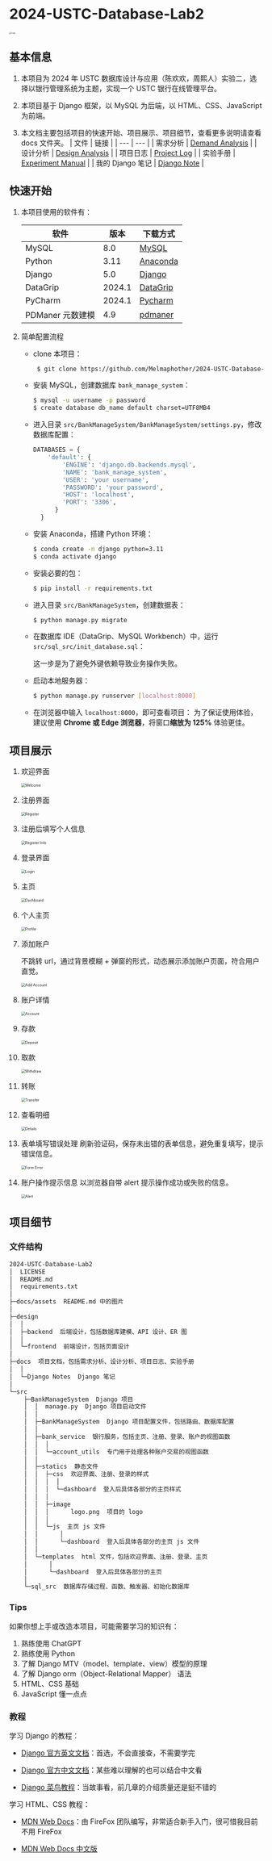 # 2024-USTC-Database-Lab2

<img src="docs/assets/logo.png" alt="Logo" style="zoom: 25%;" />

## 基本信息

1. 本项目为 2024 年 USTC 数据库设计与应用（陈欢欢，周熙人）实验二，选择以银行管理系统为主题，实现一个 USTC 银行在线管理平台。

2. 本项目基于 Django 框架，以 MySQL 为后端，以 HTML、CSS、JavaScript 为前端。

3. 本文档主要包括项目的快速开始、项目展示、项目细节，查看更多说明请查看 docs 文件夹。
   | 文件 | 链接 |
   | --- | --- |
   | 需求分析 | [Demand Analysis](docs/Demand%20Analysis.md) |
   | 设计分析 | [Design Analysis](docs/Design%20Analysis.md) |
   | 项目日志 | [Project Log](docs/Project%20Log.md) |
   | 实验手册 | [Experiment Manual](docs/Exp%20Manual.pdf) |
   | 我的 Django 笔记 | [Django Note](docs/Django%20Notes/Django%20Note.md) |

## 快速开始

1. 本项目使用的软件有：

   | 软件             | 版本   | 下载方式                                          |
   | ---------------- | ------ | ------------------------------------------------- |
   | MySQL            | 8.0    | [MySQL](https://www.mysql.com/cn/downloads/)      |
   | Python           | 3.11   | [Anaconda](https://www.anaconda.com/download)     |
   | Django           | 5.0    | [Django](https://www.djangoproject.com/download/) |
   | DataGrip         | 2024.1 | [DataGrip](https://www.jetbrains.com/datagrip/)   |
   | PyCharm          | 2024.1 | [Pycharm](https://www.jetbrains.com/pycharm/)     |
   | PDManer 元数建模 | 4.9    | [pdmaner](https://gitee.com/robergroup/pdmaner)   |

2. 简单配置流程
   - clone 本项目：
     ```bash
      $ git clone https://github.com/Melmaphother/2024-USTC-Database-Lab2.git
     ```
     
   - 安装 MySQL，创建数据库 `bank_manage_system`：
     ```bash
     $ mysql -u username -p password
     $ create database db_name default charset=UTF8MB4
     ```
     
   - 进入目录 `src/BankManageSystem/BankManageSystem/settings.py`，修改数据库配置：
     ```python
     DATABASES = {
         'default': {
             'ENGINE': 'django.db.backends.mysql',
             'NAME': 'bank_manage_system',
             'USER': 'your username',
             'PASSWORD': 'your password',
             'HOST': 'localhost',
             'PORT': '3306',
           }
       }
     ```
     
   - 安装 Anaconda，搭建 Python 环境：
     ```bash
     $ conda create -n django python=3.11
     $ conda activate django
     ```
     
   - 安装必要的包：
     ```bash
     $ pip install -r requirements.txt
     ```
     
   - 进入目录 `src/BankManageSystem`，创建数据表：
     
     ```bash
     $ python manage.py migrate
     ```
     
   - 在数据库 IDE（DataGrip、MySQL Workbench）中，运行 `src/sql_src/init_database.sql`：
     
     这一步是为了避免外键依赖导致业务操作失败。
     
   - 启动本地服务器：
     
     ```bash
     $ python manage.py runserver [localhost:8000]
     ```
     
   - 在浏览器中输入 `localhost:8000`，即可查看项目：
     为了保证使用体验，建议使用 **Chrome 或 Edge 浏览器**，将窗口**缩放为 125%** 体验更佳。

## 项目展示

1. 欢迎界面

   <img src="docs/assets/welcome.png" alt="Welcome" style="zoom: 50%;" />

2. 注册界面

   <img src="docs/assets/register.png" alt="Register" style="zoom: 50%;" />

3. 注册后填写个人信息

   <img src="docs/assets/edit_profile.png" alt="Register Info" style="zoom: 50%;" />

4. 登录界面

   <img src="docs/assets/login.png" alt="Login" style="zoom: 50%;" />

5. 主页

   <img src="docs/assets/dashboard.png" alt="Dashboard" style="zoom: 50%;" />

6. 个人主页

   <img src="docs/assets/profile.png" alt="Profile" style="zoom: 50%;" />

7. 添加账户

   不跳转 url，通过背景模糊 + 弹窗的形式，动态展示添加账户页面，符合用户直觉。

   <img src="docs/assets/add_savings_account.png" alt="Add Account" style="zoom: 50%;" />

8. 账户详情

   <img src="docs/assets/savings_account.png" alt="Account" style="zoom: 50%;" />

9. 存款

   <img src="docs/assets/savings_account_deposit.png" alt="Deposit" style="zoom: 50%;" />

10. 取款

    <img src="docs/assets/savings_account_withdraw.png" alt="Withdraw" style="zoom: 50%;" />

11. 转账

    <img src="docs/assets/savings_account_transfer.png" alt="Transfer" style="zoom: 50%;" />

12. 查看明细

    <img src="docs/assets/savings_account_details.png" alt="Details" style="zoom: 50%;" />

13. 表单填写错误处理
    刷新验证码，保存未出错的表单信息，避免重复填写，提示错误信息。

    <img src="docs/assets/error_form.png" alt="Form Error" style="zoom: 50%;" />

14. 账户操作提示信息
    以浏览器自带 alert 提示操作成功或失败的信息。

    <img src="docs/assets/error_message.png" alt="Alert" style="zoom: 50%;" />

## 项目细节

### 文件结构

```bash
2024-USTC-Database-Lab2
│  LICENSE
│  README.md
│  requirements.txt
│
├─docs/assets  README.md 中的图片
│
├─design
│  │
│  ├─backend  后端设计，包括数据库建模、API 设计、ER 图
│  │
│  └─frontend  前端设计，包括页面设计
│
├─docs  项目文档，包括需求分析、设计分析、项目日志、实验手册
│  │
│  └─Django Notes  Django 笔记
│
└─src
    ├─BankManageSystem  Django 项目
    │  │  manage.py  Django 项目启动文件
    │  │
    │  ├─BankManageSystem  Django 项目配置文件，包括路由、数据库配置
    │  │
    │  ├─bank_service  银行服务，包括主页、注册、登录、账户的视图函数
    │  │  │
    │  │  └─account_utils  专门用于处理各种账户交易的视图函数
    │  │
    │  ├─statics  静态文件
    │  │  ├─css  欢迎界面、注册、登录的样式
    │  │  │  │
    │  │  │  └─dashboard  登入后具体各部分的主页样式
    │  │  │
    │  │  ├─image
    │  │  │      logo.png  项目的 logo
    │  │  │
    │  │  └─js  主页 js 文件
    │  │      │
    │  │      └─dashboard  登入后具体各部分的主页 js 文件
    │  │
    │  └─templates  html 文件，包括欢迎界面、注册、登录、主页
    │      │
    │      └─dashboard  登入后具体各部分的主页
    │
    └─sql_src  数据库存储过程、函数、触发器、初始化数据库
```

### Tips

如果你想上手或改造本项目，可能需要学习的知识有：

1. 熟练使用 ChatGPT
2. 熟练使用 Python
3. 了解 Django MTV（model、template、view）模型的原理
4. 了解 Django orm（Object-Relational Mapper） 语法
5. HTML、CSS 基础
6. JavaScript 懂一点点

### 教程

学习 Django 的教程：

- [Django 官方英文文档]()：首选，不会直接查，不需要学完

- [Django 官方中文文档]()：某些难以理解的也可以结合中文看
- [Django 菜鸟教程]()：当故事看，前几章的介绍质量还是挺不错的

学习 HTML、CSS 教程：

- [MDN Web Docs](https://developer.mozilla.org/en-US/docs/Learn/Getting_started_with_the_web)：由 FireFox 团队编写，非常适合新手入门，很可惜我目前不用 FireFox

- [MDN Web Docs 中文版](https://developer.mozilla.org/zh-CN/docs/Learn/Getting_started_with_the_web)
